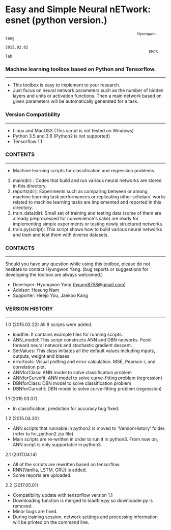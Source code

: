 # Easy and Simple Neural nETwork: esnet (python version.)
                                                              Hyungwon Yang
                                                                 2015.02.02
                                                                   EMCS lab


### Machine learning toolbox based on Python and Tensorflow.
---

- This toolbox is easy to implement to your research. 
- Just focus on neural network parameters such as the number of hidden layers and units or activation functions. 
Then a main network based on given parameters will be automatically generated for a task.


### Version Compatibility
---

- Linux and MacOSX (This script is not tested on Windows)
- Python 3.5 and 3.6 (Python2 is not supported)
- Tensorflow 1.1

### CONTENTS
---
- Machine learning scripts for classification and regression problems.
 1. main(dir) : Codes that build and run various neural networks are stored in this directory.
 2. reports(dir): Experiments such as comparing between or among machine learning task performances or replicating other scholars' works related to machine learning tasks are implemented and reported in this directory.
 3. train_data(dir): Small set of training and testing data (some of them are already preprocessed for convenience's sake) are ready for implementing simple experiments or testing newly structured networks.
 4. train.py(script): This script shows how to build various neural networks and train and test them with diverse datasets. 
		
### CONTACTS
---------------------------------------------------------------------------

Should you have any question while using this toolbox, please do not hesitate to contact Hyungwon Yang. 
(bug reports or suggestions for developing the toolbox are always welcomed.)

- Developer: Hyungwon Yang (hyung8758@gmail.com)
- Advisor: Hosung Nam 
- Supporter: Heejo You, Jaekoo Kang


### VERSION HISTORY
---------------------------------------------------------------------------
1.0 (2015.02.22)
 All 8 scripts were added. 
 - loadfile: It contains example files for running scripts.
 - ANN_model: This script constructs ANN and DBN networks. 
 Feed-forward neural network and stochastic gradient descent.
 - SetValues: This class initiates all the default values including inputs, 
 outputs, weight and biases
 - errortools: Visual plotting and error calculation. 
 MSE, Pearson r, and correlation plot.
 - ANNforClass: ANN model to solve classification problem
 - ANNforCurvefit: ANN model to solve curve-fitting problem (regression)
 - DBNforClass: DBN model to solve classification problem
 - DBNforCurvefit: DBN model to solve curve-fitting problem (regression)

1.1 (2015.03.07)
 - In classification, prediction for accuracy bug fixed.

1.2 (2015.04.30)
 - ANN scripts that runnable in python2 is moved to 'VersionHistory' folder. (refer to for_python2.zip file)
 - Main scripts are re-written in order to run it in python3. From now on, ANN script is only supportable in python3.

2.1 (2017.04.14)
 - All of the scripts are rewritten based on tensorflow.
 - RNN(Vanilla, LSTM, GRU) is added.
 - Some reports are uploaded.

2.2 (2017.05.01)
 - Compatibility update with tensorflow version 1.1 
 - Downloading function is merged to loadfile.py so downloader.py is removed.
 - Minor bugs are fixed. 
 - During training session, network settings and processing information will be printed on the command line.
